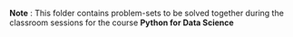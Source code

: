 **Note** : This folder contains problem-sets to be solved together during the classroom sessions for the course **Python for Data Science**